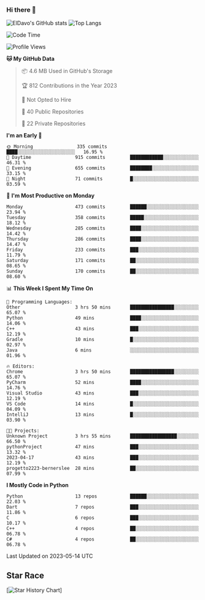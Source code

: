 ### Hi there 👋
![ElDavo's GitHub stats](https://github-readme-stats.vercel.app/api?username=ElDavoo&show_icons=true&theme=chartreuse-dark)
![Top Langs](https://github-readme-stats.vercel.app/api/top-langs/?username=ElDavoo&theme=chartreuse-dark&layout=compact)

<!--START_SECTION:waka-->
![Code Time](http://img.shields.io/badge/Code%20Time-52%20hrs%2036%20mins-blue)

![Profile Views](http://img.shields.io/badge/Profile%20Views-0-blue)

**🐱 My GitHub Data** 

> 📦 4.6 MB Used in GitHub's Storage 
 > 
> 🏆 812 Contributions in the Year 2023
 > 
> 🚫 Not Opted to Hire
 > 
> 📜 40 Public Repositories 
 > 
> 🔑 22 Private Repositories 
 > 
**I'm an Early 🐤** 

```text
🌞 Morning                335 commits         ████░░░░░░░░░░░░░░░░░░░░░   16.95 % 
🌆 Daytime                915 commits         ████████████░░░░░░░░░░░░░   46.31 % 
🌃 Evening                655 commits         ████████░░░░░░░░░░░░░░░░░   33.15 % 
🌙 Night                  71 commits          █░░░░░░░░░░░░░░░░░░░░░░░░   03.59 % 
```
📅 **I'm Most Productive on Monday** 

```text
Monday                   473 commits         ██████░░░░░░░░░░░░░░░░░░░   23.94 % 
Tuesday                  358 commits         █████░░░░░░░░░░░░░░░░░░░░   18.12 % 
Wednesday                285 commits         ████░░░░░░░░░░░░░░░░░░░░░   14.42 % 
Thursday                 286 commits         ████░░░░░░░░░░░░░░░░░░░░░   14.47 % 
Friday                   233 commits         ███░░░░░░░░░░░░░░░░░░░░░░   11.79 % 
Saturday                 171 commits         ██░░░░░░░░░░░░░░░░░░░░░░░   08.65 % 
Sunday                   170 commits         ██░░░░░░░░░░░░░░░░░░░░░░░   08.60 % 
```


📊 **This Week I Spent My Time On** 

```text
💬 Programming Languages: 
Other                    3 hrs 50 mins       ████████████████░░░░░░░░░   65.07 % 
Python                   49 mins             ████░░░░░░░░░░░░░░░░░░░░░   14.06 % 
C++                      43 mins             ███░░░░░░░░░░░░░░░░░░░░░░   12.19 % 
Gradle                   10 mins             █░░░░░░░░░░░░░░░░░░░░░░░░   02.97 % 
Java                     6 mins              ░░░░░░░░░░░░░░░░░░░░░░░░░   01.96 % 

🔥 Editors: 
Chrome                   3 hrs 50 mins       ████████████████░░░░░░░░░   65.07 % 
PyCharm                  52 mins             ████░░░░░░░░░░░░░░░░░░░░░   14.76 % 
Visual Studio            43 mins             ███░░░░░░░░░░░░░░░░░░░░░░   12.19 % 
VS Code                  14 mins             █░░░░░░░░░░░░░░░░░░░░░░░░   04.09 % 
IntelliJ                 13 mins             █░░░░░░░░░░░░░░░░░░░░░░░░   03.90 % 

🐱‍💻 Projects: 
Unknown Project          3 hrs 55 mins       █████████████████░░░░░░░░   66.50 % 
pythonProject            47 mins             ███░░░░░░░░░░░░░░░░░░░░░░   13.32 % 
2023-04-17               43 mins             ███░░░░░░░░░░░░░░░░░░░░░░   12.19 % 
progetto2223-bernerslee  28 mins             ██░░░░░░░░░░░░░░░░░░░░░░░   07.99 % 
```

**I Mostly Code in Python** 

```text
Python                   13 repos            ██████░░░░░░░░░░░░░░░░░░░   22.03 % 
Dart                     7 repos             ███░░░░░░░░░░░░░░░░░░░░░░   11.86 % 
C                        6 repos             ███░░░░░░░░░░░░░░░░░░░░░░   10.17 % 
C++                      4 repos             ██░░░░░░░░░░░░░░░░░░░░░░░   06.78 % 
C#                       4 repos             ██░░░░░░░░░░░░░░░░░░░░░░░   06.78 % 
```




 Last Updated on 2023-05-14 UTC
<!--END_SECTION:waka-->

## Star Race

[![Star History Chart](https://api.star-history.com/svg?repos=ElDavoo/WhatsApp-Crypt14-Crypt15-Decrypter,ElDavoo/TuringOS,EliteAndroidApps/WhatsApp-Crypt12-Decrypter,KnugiHK/Whatsapp-Chat-Exporter&type=Date)]
